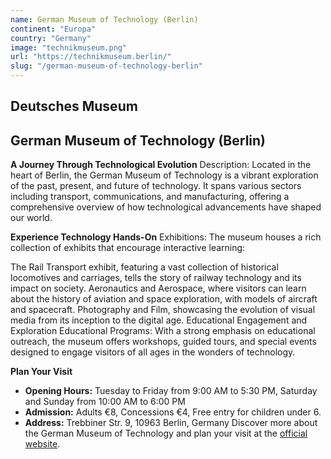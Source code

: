 ```yaml
---
name: German Museum of Technology (Berlin)
continent: "Europa"
country: "Germany"
image: "technikmuseum.png"
url: "https://technikmuseum.berlin/"
slug: "/german-museum-of-technology-berlin"
---
```


## **Deutsches Museum**

## German Museum of Technology (Berlin)
**A Journey Through Technological Evolution**
Description: Located in the heart of Berlin, the German Museum of Technology is a vibrant exploration of the past, present, and future of technology. It spans various sectors including transport, communications, and manufacturing, offering a comprehensive overview of how technological advancements have shaped our world.

**Experience Technology Hands-On**
Exhibitions: The museum houses a rich collection of exhibits that encourage interactive learning:

The Rail Transport exhibit, featuring a vast collection of historical locomotives and carriages, tells the story of railway technology and its impact on society.
Aeronautics and Aerospace, where visitors can learn about the history of aviation and space exploration, with models of aircraft and spacecraft.
Photography and Film, showcasing the evolution of visual media from its inception to the digital age.
Educational Engagement and Exploration
Educational Programs: With a strong emphasis on educational outreach, the museum offers workshops, guided tours, and special events designed to engage visitors of all ages in the wonders of technology.

**Plan Your Visit**
- **Opening Hours:** Tuesday to Friday from 9:00 AM to 5:30 PM, Saturday and Sunday from 10:00 AM to 6:00 PM
- **Admission:** Adults €8, Concessions €4, Free entry for children under 6.
- **Address:** Trebbiner Str. 9, 10963 Berlin, Germany
Discover more about the German Museum of Technology and plan your visit at the [official website](https://www.technikmuseum.berlin/en/).